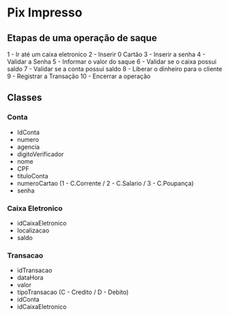 # Pix Impresso
## Etapas de uma operação de saque


1 - Ir até um caixa eletronico
2 - Inserir 0 Cartão 
3 - Inserir a senha
4 - Validar a Senha 
5 - Informar o valor do saque 
6 - Validar se o caixa possui saldo
7 - Validar se a conta possui saldo
8 - Liberar o dinheiro para o cliente 
9 - Registrar a Transação
10 - Encerrar a operação


## Classes


### Conta
- IdConta
- numero
- agencia
- digitoVerificador
- nome
- CPF
- tituloConta
- numeroCartao (1 - C.Corrente / 2 - C.Salario / 3 - C.Poupança)
- senha

### Caixa Eletronico
- idCaixaEletronico
- localizacao
- saldo


### Transacao
- idTransacao
- dataHora
- valor
- tipoTransacao (C - Credito / D - Debito)
- idConta 
- idCaixaEletronico



